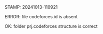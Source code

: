 STAMP: 20241013-110921
ERROR: file codeforces.id is absent
OK: folder prj.codeforces structure is correct

